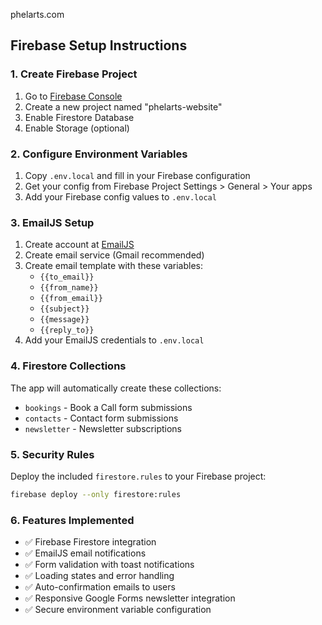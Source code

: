 phelarts.com

## Firebase Setup Instructions

### 1. Create Firebase Project
1. Go to [Firebase Console](https://console.firebase.google.com/)
2. Create a new project named "phelarts-website"
3. Enable Firestore Database
4. Enable Storage (optional)

### 2. Configure Environment Variables
1. Copy `.env.local` and fill in your Firebase configuration
2. Get your config from Firebase Project Settings > General > Your apps
3. Add your Firebase config values to `.env.local`

### 3. EmailJS Setup
1. Create account at [EmailJS](https://www.emailjs.com/)
2. Create email service (Gmail recommended)
3. Create email template with these variables:
   - `{{to_email}}`
   - `{{from_name}}`
   - `{{from_email}}`
   - `{{subject}}`
   - `{{message}}`
   - `{{reply_to}}`
4. Add your EmailJS credentials to `.env.local`

### 4. Firestore Collections
The app will automatically create these collections:
- `bookings` - Book a Call form submissions
- `contacts` - Contact form submissions  
- `newsletter` - Newsletter subscriptions

### 5. Security Rules
Deploy the included `firestore.rules` to your Firebase project:
```bash
firebase deploy --only firestore:rules
```

### 6. Features Implemented
- ✅ Firebase Firestore integration
- ✅ EmailJS email notifications
- ✅ Form validation with toast notifications
- ✅ Loading states and error handling
- ✅ Auto-confirmation emails to users
- ✅ Responsive Google Forms newsletter integration
- ✅ Secure environment variable configuration
